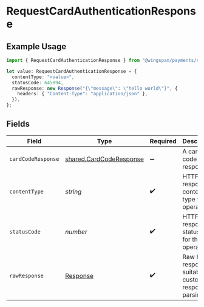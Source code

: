 # RequestCardAuthenticationResponse

## Example Usage

```typescript
import { RequestCardAuthenticationResponse } from "@wingspan/payments/sdk/models/operations";

let value: RequestCardAuthenticationResponse = {
  contentType: "<value>",
  statusCode: 645894,
  rawResponse: new Response("{\"message\": \"hello world\"}", {
    headers: { "Content-Type": "application/json" },
  }),
};
```

## Fields

| Field                                                                     | Type                                                                      | Required                                                                  | Description                                                               |
| ------------------------------------------------------------------------- | ------------------------------------------------------------------------- | ------------------------------------------------------------------------- | ------------------------------------------------------------------------- |
| `cardCodeResponse`                                                        | [shared.CardCodeResponse](../../../sdk/models/shared/cardcoderesponse.md) | :heavy_minus_sign:                                                        | A card code response                                                      |
| `contentType`                                                             | *string*                                                                  | :heavy_check_mark:                                                        | HTTP response content type for this operation                             |
| `statusCode`                                                              | *number*                                                                  | :heavy_check_mark:                                                        | HTTP response status code for this operation                              |
| `rawResponse`                                                             | [Response](https://developer.mozilla.org/en-US/docs/Web/API/Response)     | :heavy_check_mark:                                                        | Raw HTTP response; suitable for custom response parsing                   |